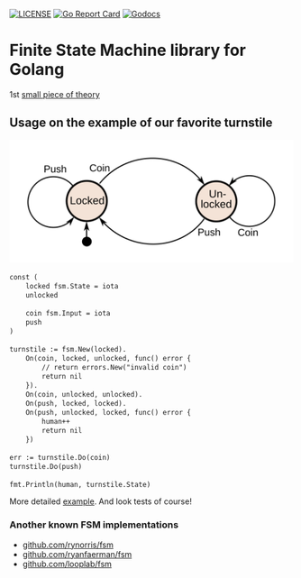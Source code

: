 [![LICENSE](https://img.shields.io/github/license/sevkin/fsm.svg?color=orange)](LICENSE)
[![Go Report Card](https://goreportcard.com/badge/github.com/sevkin/fsm)](https://goreportcard.com/report/github.com/sevkin/fsm)
[![Godocs](https://img.shields.io/badge/golang-documentation-blue.svg)](https://godoc.org/github.com/sevkin/fsm)

# Finite State Machine library for Golang

1st [small piece of theory](https://en.wikipedia.org/wiki/Finite-state_machine)

## Usage on the example of our favorite turnstile

![turnstile diagram](example/turnstile.svg)

```golang
const (
    locked fsm.State = iota
    unlocked

    coin fsm.Input = iota
    push
)

turnstile := fsm.New(locked).
    On(coin, locked, unlocked, func() error {
        // return errors.New("invalid coin")
        return nil
    }).
    On(coin, unlocked, unlocked).
    On(push, locked, locked).
    On(push, unlocked, locked, func() error {
        human++
        return nil
    })

err := turnstile.Do(coin)
turnstile.Do(push)

fmt.Println(human, turnstile.State)
```

More detailed [example](example/main.go). And look tests of course!

### Another known FSM implementations

* [github.com/rynorris/fsm](https://github.com/rynorris/fsm)
* [github.com/ryanfaerman/fsm](https://github.com/ryanfaerman/fsm)
* [github.com/looplab/fsm](https://github.com/looplab/fsm)
